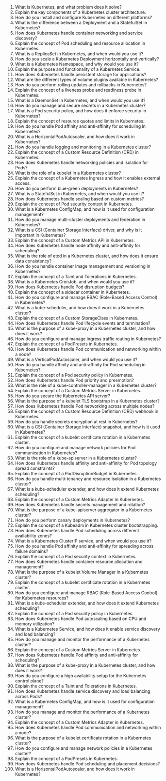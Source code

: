 
1. What is Kubernetes, and what problem does it solve?
2. Explain the key components of a Kubernetes cluster architecture.
3. How do you install and configure Kubernetes on different platforms?
4. What is the difference between a Deployment and a StatefulSet in Kubernetes?
5. How does Kubernetes handle container networking and service discovery?
6. Explain the concept of Pod scheduling and resource allocation in Kubernetes.
7. What is a ReplicaSet in Kubernetes, and when would you use it?
8. How do you scale a Kubernetes Deployment horizontally and vertically?
9. What is a Kubernetes Namespace, and why would you use it?
10. Explain the purpose and functionality of a Kubernetes Service.
11. How does Kubernetes handle persistent storage for applications?
12. What are the different types of volume plugins available in Kubernetes?
13. How do you perform rolling updates and rollbacks in Kubernetes?
14. Explain the concept of a liveness probe and readiness probe in Kubernetes.
15. What is a DaemonSet in Kubernetes, and when would you use it?
16. How do you manage and secure secrets in a Kubernetes cluster?
17. What is a Pod security policy, and how does it enforce security in Kubernetes?
18. Explain the concept of resource quotas and limits in Kubernetes.
19. How do you handle Pod affinity and anti-affinity for scheduling in Kubernetes?
20. What is a HorizontalPodAutoscaler, and how does it work in Kubernetes?
21. How do you handle logging and monitoring in a Kubernetes cluster?
22. Explain the concept of a Custom Resource Definition (CRD) in Kubernetes.
23. How does Kubernetes handle networking policies and isolation for Pods?
24. What is the role of a kubelet in a Kubernetes cluster?
25. Explain the concept of a Kubernetes Ingress and how it enables external access.
26. How do you perform blue-green deployments in Kubernetes?
27. What is a StatefulSet in Kubernetes, and when would you use it?
28. How does Kubernetes handle scaling based on custom metrics?
29. Explain the concept of Pod security context in Kubernetes.
30. What is a Kubernetes ConfigMap, and how is it used for configuration management?
31. How do you manage multi-cluster deployments and federation in Kubernetes?
32. What is a CSI (Container Storage Interface) driver, and why is it important in Kubernetes?
33. Explain the concept of a Custom Metrics API in Kubernetes.
34. How does Kubernetes handle node affinity and anti-affinity for scheduling?
35. What is the role of etcd in a Kubernetes cluster, and how does it ensure data consistency?
36. How do you handle container image management and versioning in Kubernetes?
37. Explain the concept of a Taint and Tolerations in Kubernetes.
38. What is a Kubernetes CronJob, and when would you use it?
39. How does Kubernetes handle Pod disruption budgets?
40. Explain the concept of a sidecar container in Kubernetes.
41. How do you configure and manage RBAC (Role-Based Access Control) in Kubernetes?
42. What is a kube-scheduler, and how does it work in a Kubernetes cluster?
43. Explain the concept of a Custom StorageClass in Kubernetes.
44. How does Kubernetes handle Pod lifecycle events and termination?
45. What is the purpose of a kube-proxy in a Kubernetes cluster, and how does it work?
46. How do you configure and manage ingress traffic routing in Kubernetes?
47. Explain the concept of a PodPresets in Kubernetes.
48. How does Kubernetes handle Pod communication and networking within a node?
49. What is a VerticalPodAutoscaler, and when would you use it?
50. How do you handle affinity and anti-affinity for Pod scheduling in Kubernetes?
51. Explain the concept of a Pod security policy in Kubernetes.
52. How does Kubernetes handle Pod priority and preemption?
53. What is the role of a kube-controller-manager in a Kubernetes cluster?
54. Explain the concept of a Custom Metrics Server in Kubernetes.
55. How do you secure the Kubernetes API server?
56. What is the purpose of a kubelet TLS bootstrap in a Kubernetes cluster?
57. How does Kubernetes handle Pod networking across multiple nodes?
58. Explain the concept of a Custom Resource Definition (CRD) webhook in Kubernetes.
59. How do you handle secrets encryption at rest in Kubernetes?
60. What is a CSI (Container Storage Interface) snapshot, and how is it used in Kubernetes?
61. Explain the concept of a kubelet certificate rotation in a Kubernetes cluster.
62. How do you configure and manage network policies for Pod communication in Kubernetes?
63. What is the role of a kube-apiserver in a Kubernetes cluster?
64. How does Kubernetes handle affinity and anti-affinity for Pod topology spread constraints?
65. Explain the concept of a PodDisruptionBudget in Kubernetes.
66. How do you handle multi-tenancy and resource isolation in a Kubernetes cluster?
67. What is a kube-scheduler extender, and how does it extend Kubernetes scheduling?
68. Explain the concept of a Custom Metrics Adapter in Kubernetes.
69. How does Kubernetes handle secrets management and rotation?
70. What is the purpose of a kube-apiserver aggregator in a Kubernetes cluster?
71. How do you perform canary deployments in Kubernetes?
72. Explain the concept of a Kubeadm in Kubernetes cluster bootstrapping.
73. How does Kubernetes handle Pod scheduling across different availability zones?
74. What is a Kubernetes ClusterIP service, and when would you use it?
75. How do you handle Pod affinity and anti-affinity for spreading across failure domains?
76. Explain the concept of a Pod security context in Kubernetes.
77. How does Kubernetes handle container resource allocation and management?
78. What is the purpose of a kubelet Volume Manager in a Kubernetes cluster?
79. Explain the concept of a kubelet certificate rotation in a Kubernetes cluster.
80. How do you configure and manage RBAC (Role-Based Access Control) for Kubernetes resources?
81. What is a kube-scheduler extender, and how does it extend Kubernetes scheduling?
82. Explain the concept of a Pod security policy in Kubernetes.
83. How does Kubernetes handle Pod autoscaling based on CPU and memory utilization?
84. What is a Kubernetes Service, and how does it enable service discovery and load balancing?
85. How do you manage and monitor the performance of a Kubernetes cluster?
86. Explain the concept of a Custom Metrics Server in Kubernetes.
87. How does Kubernetes handle Pod affinity and anti-affinity for scheduling?
88. What is the purpose of a kube-proxy in a Kubernetes cluster, and how does it work?
89. How do you configure a high availability setup for the Kubernetes control plane?
90. Explain the concept of a Taint and Tolerations in Kubernetes.
91. How does Kubernetes handle service discovery and load balancing across Pods?
92. What is a Kubernetes ConfigMap, and how is it used for configuration management?
93. How do you manage and monitor the performance of a Kubernetes cluster?
94. Explain the concept of a Custom Metrics Adapter in Kubernetes.
95. How does Kubernetes handle Pod communication and networking within a node?
96. What is the purpose of a kubelet certificate rotation in a Kubernetes cluster?
97. How do you configure and manage network policies in a Kubernetes cluster?
98. Explain the concept of a PodPresets in Kubernetes.
99. How does Kubernetes handle Pod scheduling and placement decisions?
100. What is a HorizontalPodAutoscaler, and how does it work in Kubernetes?

